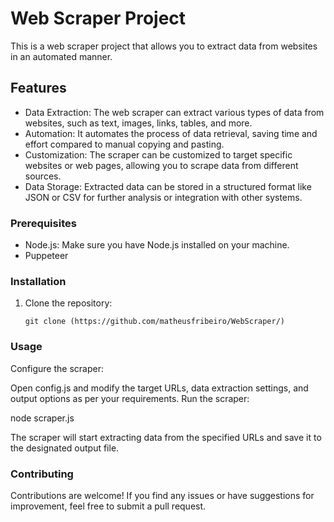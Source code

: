 # Web Scraper Project

This is a web scraper project that allows you to extract data from websites in an automated manner.

## Features

- Data Extraction: The web scraper can extract various types of data from websites, such as text, images, links, tables, and more.
- Automation: It automates the process of data retrieval, saving time and effort compared to manual copying and pasting.
- Customization: The scraper can be customized to target specific websites or web pages, allowing you to scrape data from different sources.
- Data Storage: Extracted data can be stored in a structured format like JSON or CSV for further analysis or integration with other systems.

### Prerequisites

- Node.js: Make sure you have Node.js installed on your machine.
- Puppeteer

### Installation

1. Clone the repository:

   ```shell
   git clone (https://github.com/matheusfribeiro/WebScraper/)

### Usage
Configure the scraper:

Open config.js and modify the target URLs, data extraction settings, and output options as per your requirements.
Run the scraper:

node scraper.js


The scraper will start extracting data from the specified URLs and save it to the designated output file.

### Contributing
Contributions are welcome! If you find any issues or have suggestions for improvement, feel free to submit a pull request.
